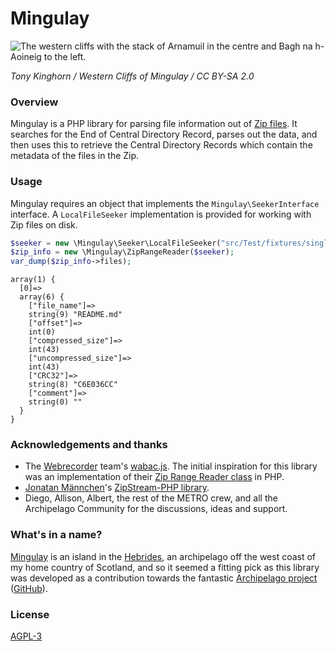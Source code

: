 # Mingulay
![The western cliffs with the stack of Arnamuil in the centre and Bagh na h-Aoineig to the left.](https://upload.wikimedia.org/wikipedia/commons/6/68/Western_cliffs_of_Mingulay.jpg "Western cliffs of Mingulay")

*Tony Kinghorn / Western Cliffs of Mingulay / CC BY-SA 2.0*

### Overview
Mingulay is a PHP library for parsing file information out of [Zip files](https://en.wikipedia.org/wiki/ZIP_(file_format)).
It searches for the End of Central Directory Record, parses out the data, and then uses this to retrieve the Central Directory Records which contain the metadata of the files in the Zip.

### Usage
Mingulay requires an object that implements the `Mingulay\SeekerInterface` interface. A `LocalFileSeeker` implementation is provided for working with Zip files on disk.

```php
$seeker = new \Mingulay\Seeker\LocalFileSeeker("src/Test/fixtures/single-file.zip");
$zip_info = new \Mingulay\ZipRangeReader($seeker);
var_dump($zip_info->files);
```
```
array(1) {
  [0]=>
  array(6) {
    ["file_name"]=>
    string(9) "README.md"
    ["offset"]=>
    int(0)
    ["compressed_size"]=>
    int(43)
    ["uncompressed_size"]=>
    int(43)
    ["CRC32"]=>
    string(8) "C6E036CC"
    ["comment"]=>
    string(0) ""
  }
}
```

### Acknowledgements and thanks
* The [Webrecorder](https://github.com/webrecorder) team's [wabac.js](https://github.com/webrecorder/wabac.js). The initial inspiration for this library was an implementation of their [Zip Range Reader class](https://github.com/webrecorder/wabac.js/blob/main/src/wacz/ziprangereader.js) in PHP.
* [Jonatan Männchen](https://github.com/maennchen)'s [ZipStream-PHP library](https://github.com/maennchen/ZipStream-PHP).
* Diego, Allison, Albert, the rest of the METRO crew, and all the Archipelago Community for the discussions, ideas and support.

### What's in a name?
[Mingulay](https://en.wikipedia.org/wiki/Mingulay) is an island in the [Hebrides](https://en.wikipedia.org/wiki/Hebrides), an archipelago off the west coast of my home country of Scotland, and so it seemed a fitting pick as this library was developed as a contribution towards the fantastic [Archipelago project](https://archipelago.nyc/) ([GitHub](https://github.com/esmero)).

### License
[AGPL-3](https://www.gnu.org/licenses/agpl-3.0.txt)